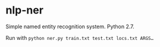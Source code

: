 # nlp-ner
Simple named entity recognition system. Python 2.7.

Run with `python ner.py train.txt test.txt locs.txt ARGS…`
